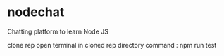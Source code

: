 # nodechat
Chatting platform to learn Node JS

clone rep
open terminal in cloned rep directory
command : npm run test
